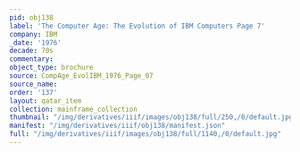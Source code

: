 ```yaml
---
pid: obj138
label: 'The Computer Age: The Evolution of IBM Computers Page 7'
company: IBM
_date: '1976'
decade: 70s
commentary:
object_type: brochure
source: CompAge_EvolIBM_1976_Page_07
source_name:
order: '137'
layout: qatar_item
collection: mainframe_collection
thumbnail: "/img/derivatives/iiif/images/obj138/full/250,/0/default.jpg"
manifest: "/img/derivatives/iiif/obj138/manifest.json"
full: "/img/derivatives/iiif/images/obj138/full/1140,/0/default.jpg"
---
```

